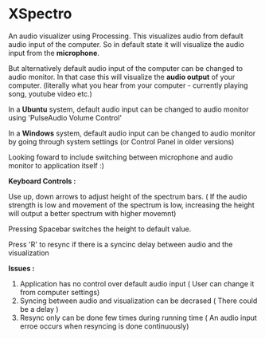 # XSpectro
An audio visualizer using Processing. This visualizes audio from default audio input of the computer. So in default state it will visualize the audio input from the **microphone**. 

But alternatively default audio input of the computer can be changed to audio monitor. In that case this will visualize the **audio output** of your computer. (literally what you hear from your computer - currently playing song, youtube video etc.)

In a **Ubuntu** system, default audio input can be changed to audio monitor using 'PulseAudio Volume Control'

In a **Windows** system, default audio input can be changed to audio monitor by going through system settings (or Control Panel in older versions)

Looking foward to include switching between microphone and audio monitor to application itself :)

**Keyboard Controls :**

Use up, down arrows to adjust height of the spectrum bars. ( If the audio strength is low and movement of the spectrum is low, increasing the height will output a better spectrum with higher movemnt)

Pressing Spacebar switches the height to default value.

Press 'R' to resync if there is a syncinc delay between audio and the visualization

**Issues :**

1. Application has no control over default audio input ( User can change it from computer settings)
2. Syncing between audio and visualization can be decrased ( There could be a delay )
3. Resync only can be done few times during running time ( An audio input erroe occurs when resyncing is done continuously)
